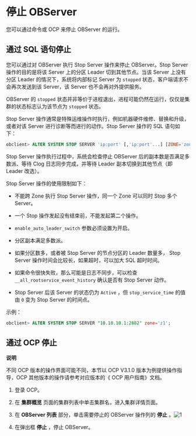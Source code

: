 停止 OBServer 
================================

您可以通过命令或 OCP 来停止 OBServer 的运行。

**通过 SQL 语句停止** 
------------------------------------

您可以通过对 OBServer 执行 Stop Server 操作来停止 OBServer。Stop Server 操作的目的是将该 Server 上的分区 Leader 切到其他节点。当该 Server 上没有分区 Leader 的情况下，系统将内部标记 Server 为 `stopped` 状态，客户端请求不会再次发送到该 Server，该 Server 也不会再对外提供服务。

OBServer 的 `stopped` 状态并非等价于进程退出，进程可能仍然在运行，仅仅是集群的状态标志认为该节点为 `stopped` 状态。

Stop Server 操作通常是特殊运维操作时执行，例如机器硬件维修、替换和升级，或者对该 Server 进行诊断等而进行的动作。Stop Server 操作的 SQL 语句如下：

```sql
obclient> ALTER SYSTEM STOP SERVER 'ip:port' [,'ip:port'...] [ZONE='zone']
```



Stop Server 操作执行过程中，系统会检查停止 OBServer 后的副本数是否满足多数派、等待 Clog 日志同步完成，并等待 Leader 副本切换到其他节点（即 Leader 改选）。

Stop Server 操作的使用限制如下：

* 不能跨 Zone 执行 Stop Server 操作，同一个 Zone 可以同时 Stop 多个 Server。

  

* 一个 Stop 操作发起没有结束前，不能发起第二个操作。

  

* `enable_auto_leader_switch` 参数必须设置为开启。

  

* 分区副本满足多数派。

  

* 如果分区数多，或者被 Stop Server 的节点分区的 Leader 数量多， Stop Server 操作时间会比较长，如果超时，可以加大 SQL 超时时间。

  

* 如果命令很快失败，那么可能是日志不同步，可以检查 `__all_rootservice_event_history` 确认是否有 Stop Server 动作。

  

* Stop Server 后该 Server 的状态仍为 `Active` ，但 `stop_service_time` 的值由 `0` 变为 Stop Server 的时间点。

  




示例：

```sql
obclient> ALTER SYSTEM STOP SERVER "10.10.10.1:2882" zone='z1'; 
```



通过 OCP 停止 
------------------------------

**说明**



不同 OCP 版本的操作界面可能不同，本节以 OCP V3.1.0 版本为例提供操作指导，OCP 其他版本的操作请参考对应版本的《 OCP 用户指南》文档。

1. 登录 OCP。

   

2. 在 **集群概览** 页面的集群列表中单击集群名，进入集群详情页面。

   

3. 在 **OBServer 列表** 部分，单击需要停止的 OBServer 操作列的 **停止** 。![1](https://help-static-aliyun-doc.aliyuncs.com/assets/img/zh-CN/5608960261/p271618.png)

   

4. 在弹出框 **停止** ，停止 OBServer。

   



